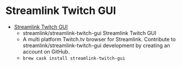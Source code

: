 # Streamlink Twitch GUI
- [Streamlink Twitch GUI](https://github.com/streamlink/streamlink-twitch-gui/)
  -  streamlink/streamlink-twitch-gui Streamlink Twitch GUI
  - A multi platform Twitch.tv browser for Streamlink. Contribute to streamlink/streamlink-twitch-gui development by creating an account on GitHub.
  - `brew cask install streamlink-twitch-gui`
